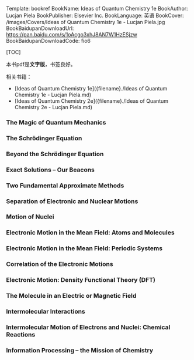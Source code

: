Template: bookref
BookName: Ideas of Quantum Chemistry 1e
BookAuthor: Lucjan Piela
BookPublisher: Elsevier Inc.
BookLanguage: 英语
BookCover: /images/Covers/Ideas of Quantum Chemistry 1e - Lucjan Piela.jpg
BookBaidupanDownloadUrl: https://pan.baidu.com/s/1oAcgo3xhJ8AN7W1HzESjzw 
BookBaidupanDownloadCode: fio6

[TOC]

本书pdf是**文字版**，书签良好。

相关书籍：

- [Ideas of Quantum Chemistry 1e]({filename}./Ideas of Quantum Chemistry 1e - Lucjan Piela.md)
- [Ideas of Quantum Chemistry 2e]({filename}./Ideas of Quantum Chemistry 2e - Lucjan Piela.md)



### The Magic of Quantum Mechanics


### The Schrödinger Equation
### Beyond the Schrödinger Equation

### Exact Solutions – Our Beacons

### Two Fundamental Approximate Methods

### Separation of Electronic and Nuclear Motions

### Motion of Nuclei

### Electronic Motion in the Mean Field: Atoms and Molecules

### Electronic Motion in the Mean Field: Periodic Systems

### Correlation of the Electronic Motions

### Electronic Motion: Density Functional Theory (DFT)

### The Molecule in an Electric or Magnetic Field

### Intermolecular Interactions

### Intermolecular Motion of Electrons and Nuclei: Chemical Reactions

### Information Processing – the Mission of Chemistry
